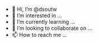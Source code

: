 - 👋 Hi, I’m @dsoutw
- 👀 I’m interested in ...
- 🌱 I’m currently learning ...
- 💞️ I’m looking to collaborate on ...
- 📫 How to reach me ...

<!---
dsoutw/dsoutw is a ✨ special ✨ repository because its `README.md` (this file) appears on your GitHub profile.
You can click the Preview link to take a look at your changes.
--->
